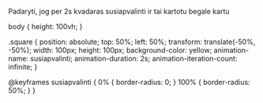 Padaryti, jog per 2s kvadaras susiapvalinti ir tai kartotu begale kartu

<div class="square"></div>
body {
  height: 100vh;
}

.square {
position: absolute;
top: 50%;
left: 50%;
transform: translate(-50%, -50%);
width: 100px;
height: 100px;
background-color: yellow;
animation-name: susiapvalinti;
animation-duration: 2s;
animation-iteration-count: infinite;
}

@keyframes susiapvalinti {
0% {
border-radius: 0;
}
100% {
border-radius: 50%;
}
}
